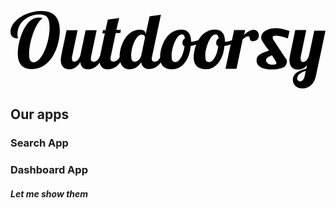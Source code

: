<svg xmlns="http://www.w3.org/2000/svg" viewBox="0 0 200 49.1" class='fastboot-logo'><path d="M19.5 0C9.5 0 0 6.5 0 13.3c0 3 1.9 4.1 4.9 4.1-.2-.4-.5-.9-.5-2.7C4.4 7 11.2 2.2 18.3 2.2c4.9 0 6.5 2.3 6.5 8.1 0 10.6-5.3 22.3-10.1 22.3-2.2 0-2.9-2-2.9-5.3 0-7.5 4.1-20 8.6-22.7-.9-.3-1.8-.4-2.5-.4-8.9 0-13.3 15-13.3 22.9 0 7.1 3.6 9.8 8.9 9.8C26 37 31.3 22 31.3 12.4c0-7.3-3-12.4-11.8-12.4zm138.2 15.6c0-1.9-1.2-3.7-3.4-3.7-2 0-4.1 1.5-6 3.3l.7-3.1h-7l-1.4 6.5c-1.4.6-2.7.9-3.9.9h-.5c0-5.1-2.1-7.7-6.3-7.7-5.1 0-8.5 3-10.6 6.7-1.4.6-2.9 1-4.1 1h-.5c-.1-5.1-2.1-7.7-6.3-7.7C98.4 12 95 23.6 95 29.2v.4c-.8 1.5-1.9 2.6-3.3 2.6s-2-.4-2-1.8c0-.4 0-.9.2-1.6l5.6-26.4-7.2 1-2.4 11.1c-.3-2.3-2.4-2.6-4-2.6-8.5 0-12.6 10.5-12.6 17.1v.3c-.9 1.7-2.3 2.8-3.8 2.8-1.4 0-2-.4-2-1.8 0-.4 0-.9.2-1.6L66.8 14h2.9l.4-2h-2.9L69 4.5l-7.2 1-1.5 6.7h-1.6l-.4 2h1.6L57 27.9c-.7 2.4-2.1 4.3-4 4.3-1.4 0-2-.4-2-1.8 0-.4.1-.9.2-1.6l3.5-16.6h-7l-3.3 15.7c-.7 2.4-2 4.3-3.9 4.3-1.1 0-1.5-.9-1.5-2 0-.4 0-.9.1-1.4l3.5-16.6h-7l-3.3 15.7c-.2 1.2-.4 2.3-.4 3.2 0 4.1 2.3 5.9 5.2 5.9 2.1 0 4.8-.6 7.2-4.6.3 3 2.1 4.6 4.8 4.6 2 0 5-.6 7.5-4.3.5 3 2.6 4.3 5.1 4.3 2 0 5.3-.6 8-4.5 1 3.3 3.5 4.5 6 4.5 3.5 0 5.8-2.3 7.3-4.5.4 2.8 2.2 4.3 4.8 4.3 2 0 5-.5 7.6-4.2 1.1 3.2 3.8 4.4 7.3 4.4 6 0 10.9-5.7 11.7-14.8 1.2-.2 2.4-.5 3.5-.9-1.1 2.9-1.6 5.9-1.6 8 0 5.6 3.3 7.7 7.8 7.7 6 0 11-5.7 11.7-14.8 1.4-.2 2.8-.6 4-1.1l-3.3 15.6h7l3.9-18.6c1.3-1.2 2.3-2 3.6-2 1.5 0 .1 3.1 2.8 3.1 2.7 0 3.9-1.8 3.9-3.6zM83.1 27.9c-.6 2.8-2.6 4.3-4.1 4.3-.9 0-2.4-.1-2.4-3.8 0-4.6 2.7-13.4 6.8-13.4 1.6 0 2 1.3 2 1.9l-2.3 11zm27.4-5.6c-.7 5.8-3.3 10.1-5.7 10.1-1.9 0-2.5-.7-2.5-4 0-4.8 3-13.5 6.5-13.5 1.2 0 1.8.7 1.9 2.7-.9.3-1.5 1.2-1.5 2.6 0 1 .3 1.8 1.3 2.1zm21.4 0c-.7 5.8-3.3 10.1-5.7 10.1-1.9 0-2.5-.7-2.5-4 0-4.8 3-13.5 6.5-13.5 1.2 0 1.8.7 1.9 2.7-.9.3-1.5 1.2-1.5 2.6 0 1 .3 1.8 1.3 2.1zm61-9.9l-3.3 15.7c-.7 2.4-2 4.3-3.9 4.3-1.1 0-1.5-1-1.5-2.2 0-.4.1-.8.1-1.2l3.5-16.9h-7l-3.3 16c-.2 1.2-.4 2.2-.4 3.2 0 4.1 2.3 5.9 5.2 5.9 1.7 0 3.9-.4 6-2.8l-.5 2.2c-4.7 1.4-8.5 2.8-8.5 7.3 0 3.2 2.8 5.3 5.8 5.3 3.2 0 7.4-1.3 8.9-8.3l6-28.4h-7.1zm-6 28.5c-.6 2.9-1.9 3.8-2.9 3.8-1.1 0-2-.9-2-1.6 0-2.6 2.3-4.1 5.4-5.1l-.5 2.9zm-19.6-25.1c2.7-.8 8.8 1.6 8.8 1.6l1.1-4.7c-11.2-4.1-15.6-.1-16.5.7-1.5 1.5-1.9 3.6-1.2 5 .8 1.9 4.5 6.5 4.7 6.8-1.9.5-7.2 2-7.8 4.9-1.9 8.9 15 7.9 18 4.9 1.1-1.2 1.5-3.2.6-4.6-1.2-1.8-5.7-8.4-7-10.5-.8-1.1-2.6-3.5-.7-4.1zm1.3 16.4c.8 1.6-.4 1.9-2.6 1.9-3.3-.1-6.5-3.9.1-5.9 1.2 2 2.3 3.7 2.5 4z"></path></svg>
##  Our apps

### Search App
### Dashboard App

##### Let me show them
